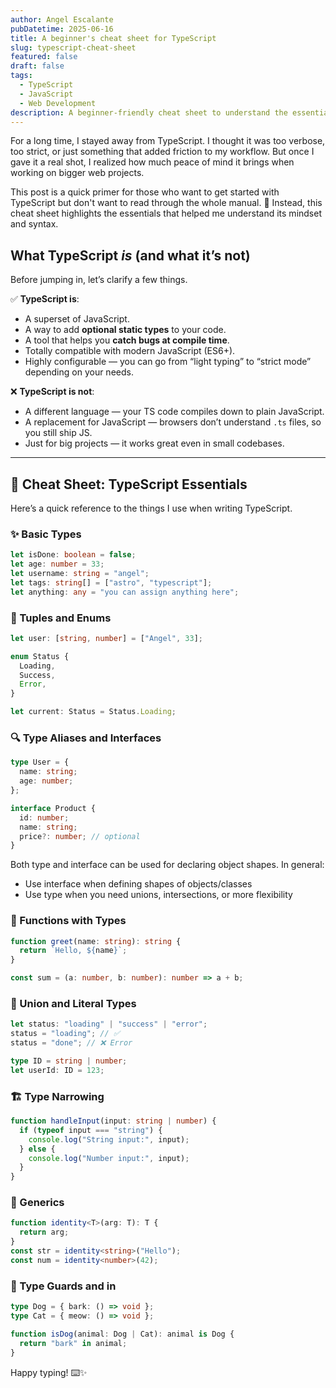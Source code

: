 ```yaml
---
author: Angel Escalante
pubDatetime: 2025-06-16
title: A beginner's cheat sheet for TypeScript
slug: typescript-cheat-sheet
featured: false
draft: false
tags:
  - TypeScript
  - JavaScript
  - Web Development
description: A beginner-friendly cheat sheet to understand the essentials of TypeScript. Perfect for JavaScript developers who want to level up.
---
```


For a long time, I stayed away from TypeScript. I thought it was too verbose, too strict, or just something that added friction to my workflow. But once I gave it a real shot, I realized how much peace of mind it brings when working on bigger web projects.

This post is a quick primer for those who want to get started with TypeScript but don't want to read through the whole manual. 📘 Instead, this cheat sheet highlights the essentials that helped me understand its mindset and syntax.

## What TypeScript _is_ (and what it’s not)

Before jumping in, let’s clarify a few things.

✅ **TypeScript is**:

- A superset of JavaScript.
- A way to add **optional static types** to your code.
- A tool that helps you **catch bugs at compile time**.
- Totally compatible with modern JavaScript (ES6+).
- Highly configurable — you can go from “light typing” to “strict mode” depending on your needs.

❌ **TypeScript is not**:

- A different language — your TS code compiles down to plain JavaScript.
- A replacement for JavaScript — browsers don’t understand `.ts` files, so you still ship JS.
- Just for big projects — it works great even in small codebases.

---

## 🧠 Cheat Sheet: TypeScript Essentials

Here’s a quick reference to the things I use when writing TypeScript.

### ✨ Basic Types

```ts
let isDone: boolean = false;
let age: number = 33;
let username: string = "angel";
let tags: string[] = ["astro", "typescript"];
let anything: any = "you can assign anything here";
```

### 🧱 Tuples and Enums

```ts
let user: [string, number] = ["Angel", 33];

enum Status {
  Loading,
  Success,
  Error,
}

let current: Status = Status.Loading;
```

### 🔍 Type Aliases and Interfaces

```ts
type User = {
  name: string;
  age: number;
};

interface Product {
  id: number;
  name: string;
  price?: number; // optional
}
```

Both type and interface can be used for declaring object shapes. In general:

- Use interface when defining shapes of objects/classes
- Use type when you need unions, intersections, or more flexibility

### 🧰 Functions with Types

```ts
function greet(name: string): string {
  return `Hello, ${name}`;
}

const sum = (a: number, b: number): number => a + b;
```

### 🧱 Union and Literal Types

```ts
let status: "loading" | "success" | "error";
status = "loading"; // ✅
status = "done"; // ❌ Error

type ID = string | number;
let userId: ID = 123;
```

### 🏗️ Type Narrowing

```ts
function handleInput(input: string | number) {
  if (typeof input === "string") {
    console.log("String input:", input);
  } else {
    console.log("Number input:", input);
  }
}
```

### 🧩 Generics

```ts
function identity<T>(arg: T): T {
  return arg;
}
const str = identity<string>("Hello");
const num = identity<number>(42);
```

### 🦺 Type Guards and in

```ts
type Dog = { bark: () => void };
type Cat = { meow: () => void };

function isDog(animal: Dog | Cat): animal is Dog {
  return "bark" in animal;
}
```

Happy typing! ⌨️✨
